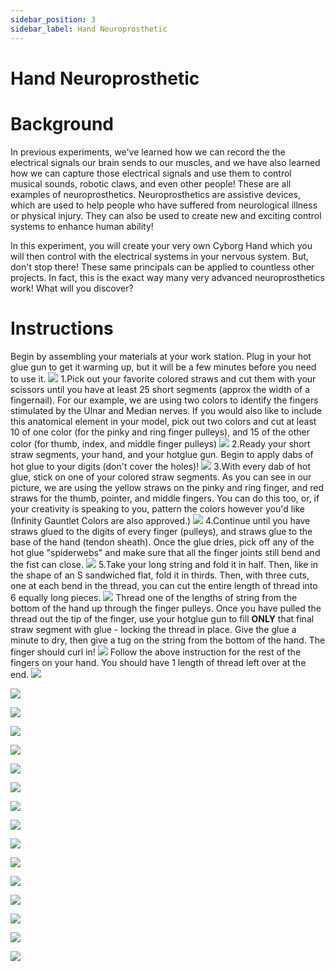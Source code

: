 ```yaml
---
sidebar_position: 3
sidebar_label: Hand Neuroprosthetic
---
```


# Hand Neuroprosthetic #

# Background #
In previous experiments, we've learned how we can record the the electrical signals our brain sends to our muscles, and we have also learned how we can capture those electrical signals and use them to control musical sounds, robotic claws, and even other people! These are all examples of neuroprosthetics. Neuroprosthetics are assistive devices, which are used to help people who have suffered from neurological illness or physical injury. They can also be used to create new and exciting control systems to enhance human ability!

In this experiment, you will create your very own Cyborg Hand which you will then control with the electrical systems in your nervous system. But, don't stop there! These same principals can be applied to countless other projects. In fact, this is the exact way many very advanced neuroprosthetics work! What will you discover?

# Instructions
Begin by assembling your materials at your work station. Plug in your hot glue gun to get it warming up, but it will be a few minutes before you need to use it.
![](./prosthetic_hand_1.webp)
1.Pick out your favorite colored straws and cut them with your scissors until you have at least 25 short segments (approx the width of a fingernail). For our example, we are using two colors to identify the fingers stimulated by the Ulnar and Median nerves. If you would also like to include this anatomical element in your model, pick out two colors and cut at least 10 of one color (for the pinky and ring finger pulleys), and 15 of the other color (for thumb, index, and middle finger pulleys)
![](./prosthetic_hand_2.webp)
2.Ready your short straw segments, your hand, and your hotglue gun. Begin to apply dabs of hot glue to your digits (don't cover the holes)!
![](./prosthetic_hand_3.webp)
3.With every dab of hot glue, stick on one of your colored straw segments. As you can see in our picture, we are using the yellow straws on the pinky and ring finger, and red straws for the thumb, pointer, and middle fingers. You can do this too, or, if your creativity is speaking to you, pattern the colors however you'd like (Infinity Gauntlet Colors are also approved.)
![](./prosthetic_hand_4.webp)
4.Continue until you have straws glued to the digits of every finger (pulleys), and straws glue to the base of the hand (tendon sheath). Once the glue dries, pick off any of the hot glue "spiderwebs" and make sure that all the finger joints still bend and the fist can close.
![](./prosthetic_hand_5.webp)
5.Take your long string and fold it in half. Then, like in the shape of an S sandwiched flat, fold it in thirds. Then, with three cuts, one at each bend in the thread, you can cut the entire length of thread into 6 equally long pieces.
![](./prosthetic_hand_6.webp)
Thread one of the lengths of string from the bottom of the hand up through the finger pulleys. Once you have pulled the thread out the tip of the finger, use your hotglue gun to fill **ONLY** that final straw segment with glue - locking the thread in place. Give the glue a minute to dry, then give a tug on the string from the bottom of the hand. The finger should curl in!
![](./prosthetic_hand_7.webp)
Follow the above instruction for the rest of the fingers on your hand. You should have 1 length of thread left over at the end.
![](./prosthetic_hand_8.webp)

![](./prosthetic_hand_9.webp)

![](./prosthetic_hand_10.webp)

![](./prosthetic_hand_11.webp)

![](./prosthetic_hand_12.webp)

![](./prosthetic_hand_13.webp)

![](./prosthetic_hand_14.webp)

![](./prosthetic_hand_15.webp)

![](./prosthetic_hand_16.webp)

![](./prosthetic_hand_17.webp)

![](./prosthetic_hand_18.webp)

![](./prosthetic_hand_19.webp)

![](./prosthetic_hand_20.webp)

![](./prosthetic_hand_21.webp)

![](./prosthetic_hand_22.webp)

![](./prosthetic_hand_23b.webp)

